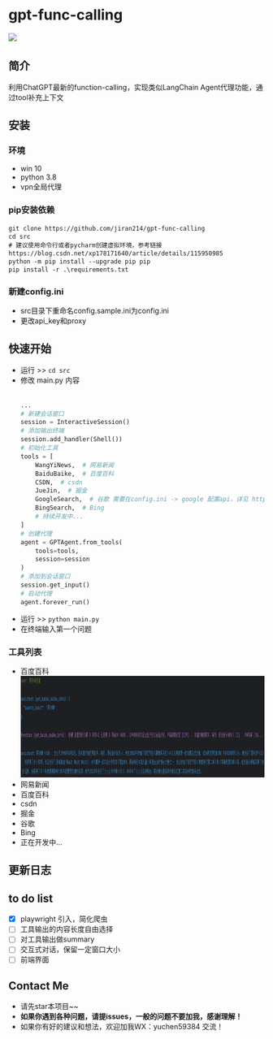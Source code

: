 # gpt-func-calling 

![](https://img.shields.io/badge/license-GPL-blue)

## 简介
利用ChatGPT最新的function-calling，实现类似LangChain Agent代理功能，通过tool补充上下文

## 安装
### 环境
- win 10
- python 3.8
- vpn全局代理
### pip安装依赖
```shell
git clone https://github.com/jiran214/gpt-func-calling
cd src
# 建议使用命令行或者pycharm创建虚拟环境，参考链接 https://blog.csdn.net/xp178171640/article/details/115950985
python -m pip install --upgrade pip pip
pip install -r .\requirements.txt
```
### 新建config.ini 
- src目录下重命名config.sample.ini为config.ini
- 更改api_key和proxy
## 快速开始
- 运行 >> `cd src`
- 修改 main.py 内容
  ```python 
  
  ...
  # 新建会话窗口
  session = InteractiveSession()
  # 添加输出终端
  session.add_handler(Shell())
  # 初始化工具
  tools = [
      WangYiNews,  # 网易新闻
      BaiduBaike,  # 百度百科
      CSDN,  # csdn
      JueJin,  # 掘金
      GoogleSearch,  # 谷歌 需要在config.ini -> google 配置api，详见 https://zhuanlan.zhihu.com/p/174666017
      BingSearch,  # Bing
      # 持续开发中...
  ]
  # 创建代理
  agent = GPTAgent.from_tools(
      tools=tools,
      session=session
  )
  # 添加到会话窗口
  session.get_input()
  # 启动代理
  agent.forever_run()
  ```
- 运行 >> `python main.py`
- 在终端输入第一个问题

### 工具列表
- 百度百科
  <div align=center>
    <img src="https://github.com/jiran214/gpt-func-calling/blob/main/public/img.png" width="900" height="200"/><br/>
  </div>
- 网易新闻 
- 百度百科 
- csdn 
- 掘金 
- 谷歌
- Bing
- 正在开发中...

## 更新日志
## to do list
- [x] playwright 引入，简化爬虫
- [ ] 工具输出的内容长度自由选择
- [ ] 对工具输出做summary
- [ ] 交互式对话，保留一定窗口大小
- [ ] 前端界面
## Contact Me
- 请先star本项目~~
- **如果你遇到各种问题，请提issues，一般的问题不要加我，感谢理解！**
- 如果你有好的建议和想法，欢迎加我WX：yuchen59384 交流！

